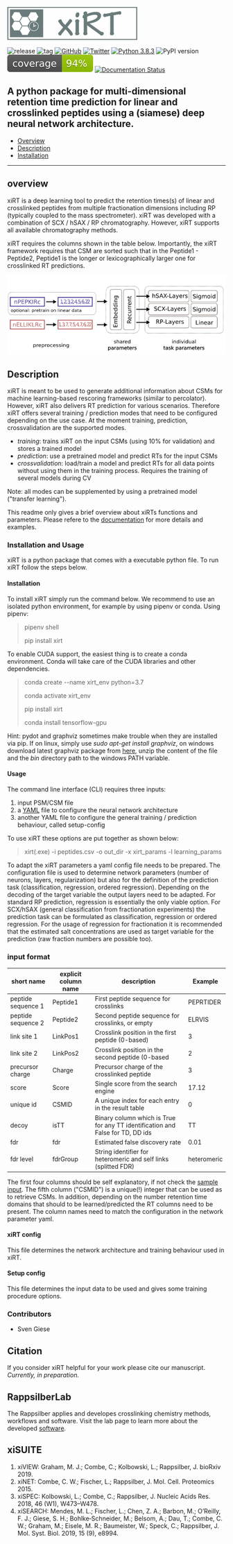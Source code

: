 ![logo](documentation/imgs/xiRT_logo.png) 

![release](https://flat.badgen.net/github/release/Rappsilber-Laboratory/xirt)
![tag](https://flat.badgen.net/github/tag/Rappsilber-Laboratory/xirt)
[![GitHub](https://flat.badgen.net/github/license/Rappsilber-Laboratory/xirt)](https://www.apache.org/licenses/LICENSE-2.0)
[![Twitter](https://flat.badgen.net/twitter/follow/rappsilberlab?icon=twitter)](https://twitter.com/RappsilberLab/)
[![Python 3.8.3](https://img.shields.io/badge/python-3.8.3-blue.svg)](https://www.python.org/downloads/release/python-370/)
![PyPI version](https://flat.badgen.net/pypi/v/xiRT)
![coverage](documentation/imgs/coverage.svg)
[![Documentation Status](https://readthedocs.org/projects/xirt/badge/?version=latest)](https://xirt.readthedocs.io/en/latest/?badge=latest)

A python package for multi-dimensional retention time prediction for linear and crosslinked 
peptides using a (siamese) deep neural network architecture.
---

- [Overview](#overview)
- [Description](#Description)
- [Installation](#Installation)

---
## overview

xiRT is a deep learning tool to predict the retention times(s) of linear and crosslinked peptides 
from multiple fractionation dimensions including RP (typically coupled to the mass spectrometer). 
xiRT was developed with a combination of SCX / hSAX / RP chromatography. However, xiRT supports
all available chromatography methods.

xiRT requires the columns shown in the table below. Importantly, the xiRT framework requires that 
CSM are sorted such that in the Peptide1 - Peptide2, Peptide1 is the longer or lexicographically 
larger one for crosslinked RT predictions.

![xiRT Architecture](documentation/imgs/xiRT.PNG)

## Description
xiRT is meant to be used to generate additional information about CSMs for machine learning-based
rescoring frameworks (similar to percolator). However, xiRT also delivers RT prediction for various 
scenarios. Therefore xiRT offers several training / prediction  modes that need to be configured 
depending on the use case. At the moment training, prediction, crossvalidation are the supported
modes.
- *training*: trains xiRT on the input CSMs (using 10% for validation) and stores a trained model
- *prediction*: use a pretrained model and predict RTs for the input CSMs
- *crossvalidation*: load/train a model and predict RTs for all data points without using them
in the training process. Requires the training of several models during CV

Note: all modes can be supplemented by using a pretrained model ("transfer learning").

This readme only gives a brief overview about xiRTs functions and parameters. Please refere
to the [documentation](https://xirt.readthedocs.io/en/latest/) for more details and examples.

### Installation and Usage

xiRT is a python package that comes with a executable python file. To run xiRT follow the steps 
below.

#### Installation
To install xiRT simply run the command below. We recommend to use an isolated python environment,
for example by using pipenv or conda. 
Using pipenv:
>pipenv shell
>
>pip install xirt

To enable CUDA support, the easiest thing is to create a conda environment. Conda will take care of 
the CUDA libraries and other dependencies.
> conda create --name xirt_env python=3.7
>
>conda activate xirt_env
>
> pip install xirt
>
> conda install tensorflow-gpu

Hint:
pydot and graphviz sometimes make trouble when they are installed via pip. If on linux,
simply use *sudo apt-get install graphviz*, on windows download latest graphviz package from 
[here](https://www2.graphviz.org/Packages/stable/windows/), unzip the content of the file and the
*bin* directory path to the windows PATH variable.

#### Usage
The command line interface (CLI) requires three inputs:
1) input PSM/CSM file
2) a [YAML](https://docs.ansible.com/ansible/latest/reference_appendices/YAMLSyntax.html) file to configure the neural network architecture
3) another YAML file to configure the general training / prediction behaviour, called setup-config

To use xiRT these options are put together as shown below:
> xirt(.exe) -i peptides.csv -o out_dir -x xirt_params -l learning_params

To adapt the xiRT parameters a yaml config file needs to be prepared. The configuration file
is used to determine network parameters (number of neurons, layers, regularization) but also for the
definition of the prediction task (classification, regression, ordered regression). Depending
on the decoding of the target variable the output layers need to be adapted. For standard RP 
prediction, regression is essentially the only viable option. For SCX/hSAX (general classification
from fractionation experiments) the prediction task can be formulated as classification, 
regression or ordered regression. For the usage of regression for fractionation it is recommended 
that the estimated salt concentrations are used as target variable for the prediction  (raw 
fraction numbers are possible too).

### input format
| short name         | explicit column name | description                                                                    | Example     |
|--------------------|----------------------|--------------------------------------------------------------------------------|-------------|
| peptide sequence 1 | Peptide1             | First peptide sequence for crosslinks                                        | PEPRTIDER   |
| peptide sequence 2 | Peptide2             | Second peptide sequence for crosslinks, or empty                                 | ELRVIS      |
| link site 1        | LinkPos1             | Crosslink position in the first peptide (0-based)                                    | 3           |
| link site 2        | LinkPos2             | Crosslink position in the second peptide (0-based                                | 2           |
| precursor charge   | Charge               | Precursor charge of the crosslinked peptide                                    | 3           |
| score              | Score                | Single score from the search engine                                            | 17.12       |
| unique id          | CSMID                | A unique index for each entry in the result table                              | 0           |
| decoy              | isTT                 | Binary column which is True for any TT identification and False for TD, DD ids | TT          |
| fdr                | fdr                  | Estimated false discovery rate                                                 | 0.01        |
| fdr level          | fdrGroup             | String identifier for heteromeric and self links (splitted FDR)                | heteromeric |

The first four columns should be self explanatory, if not check the [sample input](https://github.com/Rappsilber-Laboratory/xiRT/tree/master/sample_data). 
The fifth column ("CSMID") is a unique(!) integer that can be used as to retrieve CSMs. In addition, 
depending on the number retention time domains that should to be learned/predicted the RT columns 
need to be present. The column names need to match the configuration in the network parameter yaml.

#### xiRT config
This file determines the network architecture and training behaviour used in xiRT.

#### Setup config
This file determines the input data to be used and gives some training procedure options.

### Contributors
- Sven Giese

## Citation
If you consider xiRT helpful for your work please cite our manuscript. *Currently, in preparation.*

## RappsilberLab
The Rappsilber applies and developes crosslinking chemistry methods, workflows and software.
Visit the lab page to learn more about the developed [software](https://www.rappsilberlab.org/software/).

## xiSUITE
1) xiVIEW: Graham, M. J.; Combe, C.; Kolbowski, L.; Rappsilber, J. bioRxiv 2019.
2) xiNET: Combe, C. W.; Fischer, L.; Rappsilber, J. Mol. Cell. Proteomics 2015.
3) xiSPEC: Kolbowski, L.; Combe, C.; Rappsilber, J. Nucleic Acids Res. 2018, 46 (W1), W473–W478.
4) xiSEARCH: Mendes, M. L.; Fischer, L.; Chen, Z. A.; Barbon, M.; O’Reilly, F. J.; Giese, S. H.; Bohlke‐Schneider, M.; Belsom, A.; Dau, T.; Combe, C. W.; Graham, M.; Eisele, M. R.; Baumeister, W.; Speck, C.; Rappsilber, J. Mol. Syst. Biol. 2019, 15 (9), e8994.
